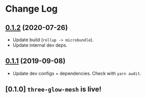 # Change Log

## [0.1.2](https://github.com/chrisrzhou/three-glow-mesh/compare/v0.1.2...v0.1.1) (2020-07-26)

- Update build (`rollup -> microbundle`).
- Update internal dev deps.

## [0.1.1](https://github.com/chrisrzhou/three-glow-mesh/compare/v0.1.0...v0.1.1) (2019-09-08)

- Update dev configs + dependencies. Check with `yarn audit`.

## [0.1.0] `three-glow-mesh` is live!

